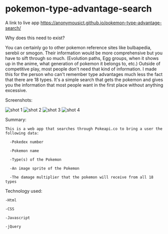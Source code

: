# pokemon-type-advantage-search
  A link to live app
  https://anonymousict.github.io/pokemon-type-advantage-search/
  
  Why does this need to exist?
  
  You can certainly go to other pokemon reference sites like bulbapedia, serebii or smogon. Their information would be more     comprehensive but you have to sift through so much. (Evolution paths, Egg groups, when it shows up in the anime, what generation of pokemon it belongs to, etc.) Outside of competitive play, most people don't need that kind of information. I made this for the person who can't remember type advantages much less the fact that there are 18 types. It's a simple search that gets the pokemon and gives you the information that most people want in the first place without anything excessive.
  
  Screenshots:
  
  ![shot 1](https://user-images.githubusercontent.com/36713084/44241273-b2ef2f80-a177-11e8-81ce-efcd54d891a9.PNG)
  ![shot 2](https://user-images.githubusercontent.com/36713084/44241274-b387c600-a177-11e8-9eab-32366d8c0c28.PNG)
  ![shot 3](https://user-images.githubusercontent.com/36713084/44241275-b387c600-a177-11e8-85f5-362db131b2be.PNG)
  ![shot 4](https://user-images.githubusercontent.com/36713084/44241276-b387c600-a177-11e8-9c66-28373d05bb35.PNG)

  
  
  Summary:
  
    This is a web app that searches through Pokeapi.co to bring a user the following data:
    
      -Pokedex number
      
      -Pokemon name
      
      -Type(s) of the Pokemon
      
      -An image sprite of the Pokemon
      
      -The damage multiplier that the pokemon will receive from all 18 types
    
  Technology used:
  
    -Html
  
    -CSS
  
    -Javascript
  
    -jQuery
  
